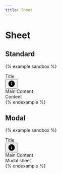 ```yaml
---
title: Sheet
---
```


# Sheet

## Standard

{% example sandbox %}
<div class="app">
  <div class="app-bar-wrapper">
    <div class="app-bar app-bar--primary">
      <div class="toolbar">
        <div class="toolbar__title">
          Title
        </div>
        <div class="toolbar__action">
          <button type="button" class="button button--icon" data-controller="toggle" data-toggle-target="#demo-sheet" data-toggle-action="sheet#toggle">
            <svg xmlns="http://www.w3.org/2000/svg" height="24" viewBox="0 0 24 24" width="24"><path d="M0 0h24v24H0V0z" fill="none"/><path d="M12 2C6.48 2 2 6.48 2 12s4.48 10 10 10 10-4.48 10-10S17.52 2 12 2zm0 15c-.55 0-1-.45-1-1v-4c0-.55.45-1 1-1s1 .45 1 1v4c0 .55-.45 1-1 1zm1-8h-2V7h2v2z"/></svg>
          </button>
        </div>
      </div>
    </div>
    <div class="sheet-wrapper">
      <div class="main">
        <div class="main__container">
          Main Content
        </div>
      </div>
      <nav id="demo-sheet" class="sheet" data-controller="sheet">
        <div class="sheet__container">
          <div class="padding">
            Content
          </div>
        </div>
      </nav>
    </div>
  </div>
</div>
{% endexample %}

## Modal

{% example sandbox %}
<div class="app">
  <div class="app-bar-wrapper">
    <div class="app-bar app-bar--primary">
      <div class="toolbar">
        <div class="toolbar__title">
          Title
        </div>
        <div class="toolbar__action">
          <button type="button" class="button button--icon" data-controller="toggle" data-toggle-target="#demo-sheet-modal" data-toggle-action="sheet#toggle">
            <svg xmlns="http://www.w3.org/2000/svg" height="24" viewBox="0 0 24 24" width="24"><path d="M0 0h24v24H0V0z" fill="none"/><path d="M12 2C6.48 2 2 6.48 2 12s4.48 10 10 10 10-4.48 10-10S17.52 2 12 2zm0 15c-.55 0-1-.45-1-1v-4c0-.55.45-1 1-1s1 .45 1 1v4c0 .55-.45 1-1 1zm1-8h-2V7h2v2z"/></svg>
          </button>
        </div>
      </div>
    </div>
    <div class="sheet-wrapper">
      <div class="main">
        <div class="main__container">
          Main Content
        </div>
      </div>
      <nav id="demo-sheet-modal" class="sheet sheet--modal" data-controller="sheet">
        <div class="sheet__container">
          <div class="padding">
            Modal sheet
          </div>
        </div>
      </nav>
    </div>
  </div>
</div>
{% endexample %}
